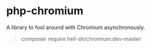 # php-chromium

A library to fool around with Chromium asynchronously.

> composer require hell-sh/chromium:dev-master
